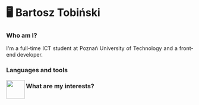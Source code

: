 # 🖥️ Bartosz Tobiński

### Who am I?
<p align="justify">I'm a full-time ICT student at Poznań University of Technology and a front-end developer.</p>

### Languages and tools
<img align="left" padding="5px" width="50px" src="https://cdn.jsdelivr.net/gh/devicons/devicon/icons/html5/html5-original-wordmark.svg" />
          

### What are my interests?



